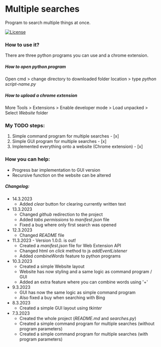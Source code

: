 # Multiple searches

Program to search multiple things at once.

[![License](https://img.shields.io/badge/License-Apache_2.0-blue.svg)](https://opensource.org/licenses/Apache-2.0)

### How to use it?
There are three python programs you can use and a chrome extension.
##### How to open python program
Open cmd > change directory to downloaded folder location > type _python script-name.py_
##### How to upload a chrome extension
More Tools > Extensions > Enable developer mode > Load unpacked > Select _Website_ folder

### My TODO steps:
1. Simple command program for multiple searches - [x]
2. Simple GUI program for multiple searches - [x]
3. Implemented everything onto a website (Chrome extension) - [x]

###  How you can help:
* Progress bar implementation to GUI version
* Recursive function on the website can be altered

##### Changelog:
- 14.3.2023
    * Added _clear_ button for clearing currently written text
- 13.3.2023
    * Changed _github_ redirection to the project
    * Added _tabs permissions_ to _manifest.json_ file
    * Fixed a bug where only first search was opened
- 12.3.2023
    * Changed _README_ file
- 11.3.2023 - Version 1.0.0. is out!
    * Created a _manifest.json_ file for Web Extension API
    * Changed html on _click_ method to js _addEventListener_
    * Added _combineWords_ feature to python programs
- 10.3.2023
    * Created a simple Website layout
    * Website has now styling and a same logic as command program / GUI
    * Added an extra feature where you can combine words using '+'
- 9.3.2023
    * GUI has now the same logic as simple command program
    * Also fixed a buy when searching with Bing
- 8.3.2023
    * Created a simple GUI layout using _tkinter_
- 7.3.2023
    * Created the whole project (_README.md_ and _searches.py_)
    * Created a simple command program for multiple searches (without program parameters)
    * Created a simple command program for multiple searches (with program parameters)
